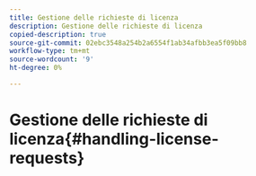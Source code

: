 ```yaml
---
title: Gestione delle richieste di licenza
description: Gestione delle richieste di licenza
copied-description: true
source-git-commit: 02ebc3548a254b2a6554f1ab34afbb3ea5f09bb8
workflow-type: tm+mt
source-wordcount: '9'
ht-degree: 0%

---
```


# Gestione delle richieste di licenza{#handling-license-requests}
